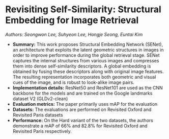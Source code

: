# Revisiting Self-Similarity: Structural Embedding for Image Retrieval
*Authors: Seongwon Lee, Suhyeon Lee, Hongje Seong, Euntai Kim*

* **Summary:** This work proposes Structural Embedding Network (SENet), an architecture that exploits the latent geometric structures in images in order to improve performance during the global retrieval stage. SENet captures the internal structures from various images and compresses them into dense self-similarity descriptors. A global embedding is obtained by fusing these descriptors along with original image features. The resulting representation incorporates both geometric and visual cues of the image, and is robust to look-alike image pairs.
* **Implementation details:** ResNet50 and ResNet101 are used as the CNN backbone for the models and are trained on the Google landmarks dataset V2 (GLDv2-clean)
* **Evaluation metrics:** The paper primarily uses mAP for the evaluation
* **Datasets:** The evaluations are performed on Revisited Oxford and Revisited Paris datasets
* **Performance:** On the Hard variant of the two datasets, the authors demonstrate a mAP of 66% and 82.8% for Revisited Oxford and Revisited Paris respectively.
